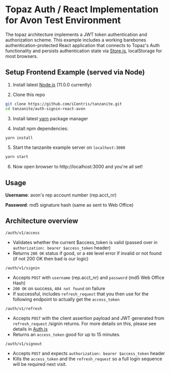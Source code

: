 # Topaz Auth / React Implementation for Avon Test Environment

The topaz architecture implements a JWT token authentication and authorization scheme.  This example includes a working barebones authentication-protected React application that connects to Topaz's Auth functionality and persists authentication state via [Store.js](https://github.com/marcuswestin/store.js/), localStorage for most browsers.

## Setup Frontend Example (served via Node)

1. Install latest [Node.js](https://nodejs.org/en/) (11.0.0 currently)

2. Clone this repo

```bash
git clone https://github.com/iCentris/tanzanite.git
cd tanzanite/auth-signin-react-avon
```
3. Install latest [yarn](https://yarnpkg.com/en/docs/install) package manager

4. Install npm dependencies:

```bash
yarn install
```

5. Start the tanzanite example server on `localhost:3000`

```bash
yarn start
```

6. Now open browser to http://localhost:3000 and you're all set!

## Usage

**Username**: avon's rep account number (rep.acct_nr)

**Password**: md5 signature hash (same as sent to Web Office)

## Architecture overview

`/auth/v1/access`

- Validates whether the current $access_token is valid (passed over in `authorization: bearer $access_token` header)
- Returns `200 OK` status if good, or a `400` level error if invalid or not found (if not 200 OK then bad is our logic)

`/auth/v1/signin`

- Accepts `POST` with `username` (rep.acct_nr) and `password` (md5 Web Office Hash)
- `200 OK` on success, `404 not found` on failure
- If successful, includes `refresh_request` that you then use for the following endpoint to actually get the `access_token`

`/auth/v1/refresh`

- Accepts `POST` with the client assertion payload and JWT generated from `refresh_request` /signin returns.  For more details on this, please see details in [Auth.js](https://github.com/iCentris/tanzanite/blob/2c8932ea9b3d1b844fe9b63dac7cb918bfdf8d2a/auth-signin-react-avon/src/lib/Auth/Auth.js#L84)
- Returns an `access_token` good for up to 15 minutes.

`/auth/v1/signout`

- Accepts `POST` and expects `authorization: bearer $access_token` header
- Kills the `access_token` and the `refresh_request` so a full login sequence will be required next visit.
